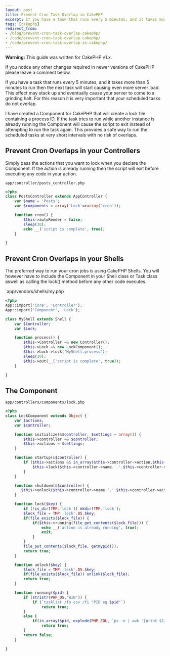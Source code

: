 ```yaml
---
layout: post
title: Prevent Cron Task Overlap in CakePHP
excerpt: If you have a task that runs every 5 minutes, and it takes more than 5 minutes to run then the next task will start causing even more server load.  This effect may stack up and eventually cause your server to come to a grinding halt.  For this reason it is very important that your scheduled tasks do not overlap.
tags: [cakephp]
redirect_from:
- /blog/prevent-cron-task-overlap-cakephp/
- /code/prevent-cron-task-overlap-cakephp/
- /code/prevent-cron-task-overlap-in-cakephp/
---
```


<div class="alert alert-warning" role="alert">
	<p><strong>Warning:</strong> This guide was written for <span class="label label-primary">CakePHP v1.x</span>.</p>
	<p>If you notice any other changes required in newer versions of CakePHP please leave a comment below.</p>
</div>

If you have a task that runs every 5 minutes, and it takes more than 5 minutes to run then the next task will start causing even more server load.  This effect may stack up and eventually cause your server to come to a grinding halt.  For this reason it is very important that your scheduled tasks do not overlap.

I have created a Component for CakePHP that will create a lock file containing a process ID.  If the task tries to run while another instance is already running the Component will cause the script to exit instead of attempting to run the task again.  This provides a safe way to run the scheduled tasks at very short intervals with no risk of overlaps.


## Prevent Cron Overlaps in your Controllers

Simply pass the actions that you want to lock when you declare the Component.  If the action is already running then the script will exit before executing any code in your action.

`app/controller/posts_controller.php`

```php
<?php
class PostsController extends AppController {
	var $name = 'Posts';
	var $components = array('Lock'=>array('cron'));

	function cron() {
		$this->autoRender = false;
		sleep(30);
		echo __('script is complete', true);
	}

}
```


## Prevent Cron Overlaps in your Shells

The preferred way to run your cron jobs is using CakePHP Shells.  You will however have to include the Component in your Shell class or Task class aswell as calling the lock() method before any other code executes.

`app/vendors/shells/my.php

```php
<?php 
App::import('Core', 'Controller');
App::import('Component', 'Lock');

class MyShell extends Shell {
	var $Controller;
	var $Lock;

	function process() {
		$this->Controller =& new Controller();
		$this->Lock =& new LockComponent();
		$this->Lock->lock('MyShell.process');
		sleep(30);
		$this->out(__('script is complete', true));
	}

}
```


## The Component

`app/controllers/components/lock.php`

```php
<?php
class LockComponent extends Object {
	var $actions;
	var $controller;

	function initialize(&$controller, $settings = array()) {
		$this->controller =& $controller;
		$this->actions = $settings;
	}

	function startup(&$controller) {
		if ($this->actions && in_array($this->controller->action,$this->actions)) {
			$this->lock($this->controller->name.'.'.$this->controller->action);
		}
	}

	function shutdown(&$controller) {
	   $this->unlock($this->controller->name.'.'.$this->controller->action);
	}

	function lock($key) {
		if (!is_dir(TMP.'lock')) mkdir(TMP.'lock');
		$lock_file = TMP.'lock'.DS.$key;
		if(file_exists($lock_file)) {
			if($this->running(file_get_contents($lock_file))) {
				echo __('action is already running', true);
				exit;
			}
		}
		file_put_contents($lock_file, getmypid());
		return true;
	}

	function unlock($key) {
		$lock_file = TMP.'lock'.DS.$key;
		if(file_exists($lock_file)) unlink($lock_file);
		return true;
	}

	function running($pid) {
		if (stristr(PHP_OS,'WIN')) {
			if (`tasklist /fo csv /fi "PID eq $pid"`) 
				return true;
		}
		else {
			if(in_array($pid, explode(PHP_EOL, `ps -e | awk '{print $1}'`))) 
				return true;
		}   
		return false;
	}

}
```
